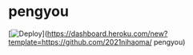 # pengyou
[![Deploy](https://www.herokucdn.com/deploy/button.png)](https://dashboard.heroku.com/new?template=https://github.com/2021nihaoma/
pengyou)
